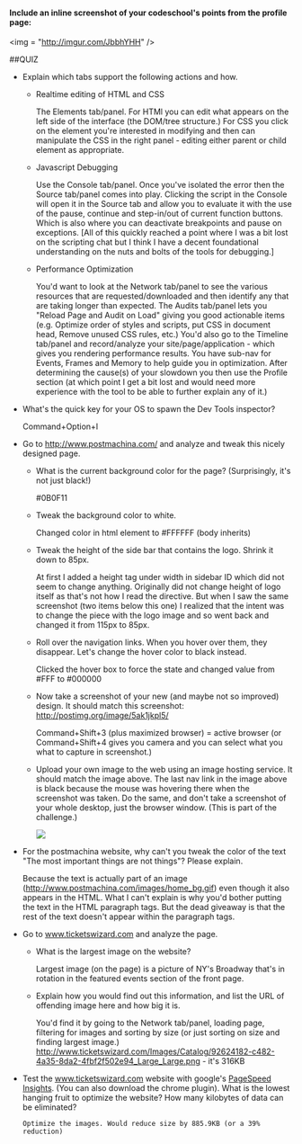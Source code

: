 #### Include an inline screenshot of your codeschool's points from the profile page:

  <img = "http://imgur.com/JbbhYHH" />





<!-- Modify the Markdown to include your answers. Don't delete the questions! -->

##QUIZ
* Explain which tabs support the following actions and how.
  
  * Realtime editing of HTML and CSS 

    The Elements tab/panel. For HTMl you can edit what appears on the left side of the interface (the DOM/tree structure.) For CSS you click on the element you're interested in modifying and then can manipulate the CSS in the right panel - editing either parent or child element as appropriate.   
  
  * Javascript Debugging 

    Use the Console tab/panel. Once you've isolated the error then the Source tab/panel comes into play. Clicking the script in the Console will open it in the Source tab and allow you to evaluate it with the use of the pause, continue and step-in/out of current function buttons. Which is also where you can deactivate breakpoints and pause on exceptions. [All of this quickly reached a point where I was a bit lost on the scripting chat but I think I have a decent foundational understanding on the nuts and bolts of the tools for debugging.]
  

  * Performance Optimization 
    
    You'd want to look at the Network tab/panel to see the various resources that are requested/downloaded and then identify any that are taking longer than expected. The Audits tab/panel lets you "Reload Page and Audit on Load" giving you good actionable items (e.g. Optimize order of styles and scripts, put CSS in document head, Remove unused CSS rules, etc.) You'd also go to the Timeline tab/panel and record/analyze your site/page/application - which gives you rendering performance results. You have sub-nav for Events, Frames and Memory to help guide you in optimization. After determining the cause(s) of your slowdown you then use the Profile section (at which point I get a bit lost and would need more experience with the tool to be able to further explain any of it.)
 

* What's the quick key for your OS to spawn the Dev Tools inspector?
  
    Command+Option+I


* Go to http://www.postmachina.com/ and analyze and tweak this nicely designed page.
  * What is the current background color for the page?  (Surprisingly, it's not just black!)
  
    #0B0F11

  * Tweak the background color to white.
  
    Changed color in html element to #FFFFFF (body inherits)

  * Tweak the height of the side bar that contains the logo.  Shrink it down to 85px.
  
    At first I added a height tag under width in sidebar ID which did not seem to change anything.  Originally did not change height of logo itself as that's not how I read the directive. But when I saw the same screenshot (two items below this one) I realized that the intent was to change the piece with the logo image and so went back and changed it from 115px to 85px.

  * Roll over the navigation links.  When you hover over them, they disappear.  Let's change the hover color to black instead.
  
    Clicked the hover box to force the state and changed value from #FFF to #000000

  * Now take a screenshot of your new (and maybe not so improved) design.  It should match this screenshot: http://postimg.org/image/5ak1jkpl5/
    
    Command+Shift+3 (plus maximized browser) = active browser (or Command+Shift+4 gives you camera and you can select what you what to capture in 
    screenshot.)

  * Upload your own image to the web using an image hosting service.  It should match the image above. The last nav link in the image above is black because the mouse was hovering there when the screenshot was taken. Do the same, and don't take a screenshot of your whole desktop, just the browser window. (This is part of the challenge.)
  
    <img src="http://imgur.com/83WymRZ" />


* For the postmachina website, why can't you tweak the color of the text "The most important things are not things"?  Please explain.
  
    Because the text is actually part of an image (http://www.postmachina.com/images/home_bg.gif) even though it also appears in the HTML. What I can't explain is why you'd bother putting the text in the HTML paragraph tags. But the dead giveaway is that the rest of the text doesn't appear within the paragraph tags.

* Go to www.ticketswizard.com and analyze the page.  
  * What is the largest image on the website? 

      Largest image (on the page) is a picture of NY's Broadway that's in rotation in the featured events section of the front page. 

  * Explain how you would find out this information, and list the URL of offending image here and how big it is.
  
      You'd find it by going to the Network tab/panel, loading page, filtering for images and sorting by size (or just sorting on size and finding largest image.)  http://www.ticketswizard.com/Images/Catalog/92624182-c482-4a35-8da2-4fbf2f502e94_Large_Large.png - it's 316KB


* Test the www.ticketswizard.com website with google's [PageSpeed Insights](http://www.ticketswizard.com/).  (You can also download the chrome plugin).  What is the lowest hanging fruit to optimize the website?  How many kilobytes of data can be eliminated?
      
      Optimize the images. Would reduce size by 885.9KB (or a 39% reduction)


